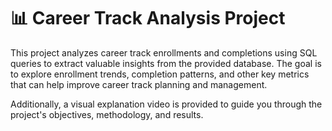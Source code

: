 # 📊 Career Track Analysis Project
This project analyzes career track enrollments and completions using SQL queries to extract valuable insights from the provided database. The goal is to explore enrollment trends, completion patterns, and other key metrics that can help improve career track planning and management.

Additionally, a visual explanation video is provided to guide you through the project's objectives, methodology, and results.
